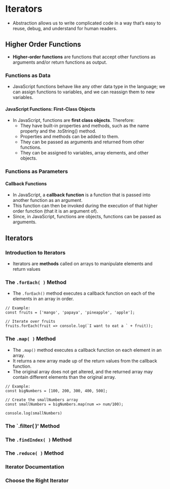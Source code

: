 # Iterators
- Abstraction allows us to write complicated code in a way that’s easy to reuse, debug, and understand for human readers.

## Higher Order Functions
- **Higher-order functions** are functions that accept other functions as arguments and/or return functions as output. 

### Functions as Data
- JavaScript functions behave like any other data type in the language; we can assign functions to variables, and we can reassign them to new variables.

#### JavaScript Functions: First-Class Objects
- In JavaScript, functions are **first class objects**. Therefore:
  * They have built-in properties and methods, such as the name property and the .toString() method.
  * Properties and methods can be added to them.
  * They can be passed as arguments and returned from other functions.
  * They can be assigned to variables, array elements, and other objects.

### Functions as Parameters
#### Callback Functions
- In JavaScript, a **callback function** is a function that is passed into another function as an argument. 
- This function can then be invoked during the execution of that higher order function (that it is an argument of).
- Since, in JavaScript, functions are objects, functions can be passed as arguments.

## Iterators
### Introduction to Iterators
- Iterators are **methods** called on arrays to manipulate elements and return values

### The `.forEach( )` Method
- The `.forEach()` method executes a callback function on each of the elements in an array in order.
```
// Example:
const fruits = ['mango', 'papaya', 'pineapple', 'apple'];

// Iterate over fruits
fruits.forEach(fruit => console.log(`I want to eat a ` + fruit));
``` 

### The `.map( )` Method
- The `.map()` method executes a callback function on each element in an array. 
- It returns a new array made up of the return values from the callback function.
- The original array does not get altered, and the returned array may contain different elements than the original array.

```
// Example:
const bigNumbers = [100, 200, 300, 400, 500];

// Create the smallNumbers array
const smallNumbers = bigNumbers.map(num => num/100);

console.log(smallNumbers)
```

### The `.filter( )' Method

### The `.findIndex( )` Method

### The `.reduce( )` Method

### Iterator Documentation

### Choose the Right Iterator

